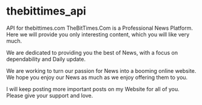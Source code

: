 # thebittimes_api
API for thebittimes.com
TheBitTimes.Com is a Professional News Platform. Here we will provide you only interesting content, which you will like very much.

We are dedicated to providing you the best of News, with a focus on dependability and Daily update.

We are working to turn our passion for News into a booming online website. We hope you enjoy our News as much as we enjoy offering them to you.

I will keep posting more important posts on my Website for all of you. Please give your support and love.

